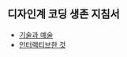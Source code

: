 <h2>디자인계 코딩 생존 지침서</h2>
<ul>
<li><a href = "./script/intro.md">기술과 예술</a></li>
  <li><a href = "./script/interactive.md">인터랙티브한 것</a></li>
</ul>
